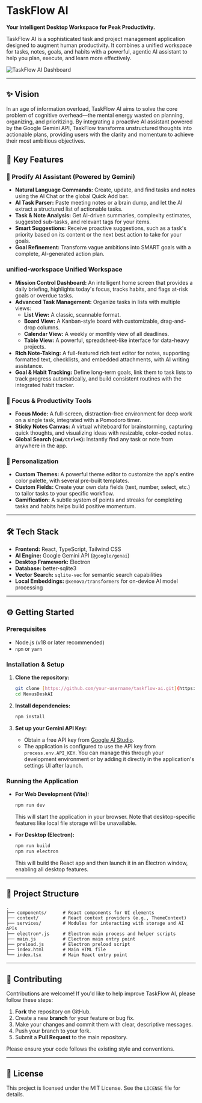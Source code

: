 
# TaskFlow AI

**Your Intelligent Desktop Workspace for Peak Productivity.**

TaskFlow AI is a sophisticated task and project management application designed to augment human productivity. It combines a unified workspace for tasks, notes, goals, and habits with a powerful, agentic AI assistant to help you plan, execute, and learn more effectively.

![TaskFlow AI Dashboard](https://i.imgur.com/bIIM28O.png)

---

## ✨ Vision

In an age of information overload, TaskFlow AI aims to solve the core problem of cognitive overhead—the mental energy wasted on planning, organizing, and prioritizing. By integrating a proactive AI assistant powered by the Google Gemini API, TaskFlow transforms unstructured thoughts into actionable plans, providing users with the clarity and momentum to achieve their most ambitious objectives.

## 🚀 Key Features

### 🤖 Prodify AI Assistant (Powered by Gemini)

-   **Natural Language Commands:** Create, update, and find tasks and notes using the AI Chat or the global Quick Add bar.
-   **AI Task Parser:** Paste meeting notes or a brain dump, and let the AI extract a structured list of actionable tasks.
-   **Task & Note Analysis:** Get AI-driven summaries, complexity estimates, suggested sub-tasks, and relevant tags for your items.
-   **Smart Suggestions:** Receive proactive suggestions, such as a task's priority based on its content or the next best action to take for your goals.
-   **Goal Refinement:** Transform vague ambitions into SMART goals with a complete, AI-generated action plan.

###  unified-workspace Unified Workspace

-   **Mission Control Dashboard:** An intelligent home screen that provides a daily briefing, highlights today's focus, tracks habits, and flags at-risk goals or overdue tasks.
-   **Advanced Task Management:** Organize tasks in lists with multiple views:
    -   **List View:** A classic, scannable format.
    -   **Board View:** A Kanban-style board with customizable, drag-and-drop columns.
    -   **Calendar View:** A weekly or monthly view of all deadlines.
    -   **Table View:** A powerful, spreadsheet-like interface for data-heavy projects.
-   **Rich Note-Taking:** A full-featured rich text editor for notes, supporting formatted text, checklists, and embedded attachments, with AI writing assistance.
-   **Goal & Habit Tracking:** Define long-term goals, link them to task lists to track progress automatically, and build consistent routines with the integrated habit tracker.

### 🎯 Focus & Productivity Tools

-   **Focus Mode:** A full-screen, distraction-free environment for deep work on a single task, integrated with a Pomodoro timer.
-   **Sticky Notes Canvas:** A virtual whiteboard for brainstorming, capturing quick thoughts, and visualizing ideas with resizable, color-coded notes.
-   **Global Search (`Cmd/Ctrl+K`):** Instantly find any task or note from anywhere in the app.

### 🎨 Personalization

-   **Custom Themes:** A powerful theme editor to customize the app's entire color palette, with several pre-built templates.
-   **Custom Fields:** Create your own data fields (text, number, select, etc.) to tailor tasks to your specific workflow.
-   **Gamification:** A subtle system of points and streaks for completing tasks and habits helps build positive momentum.

---

## 🛠️ Tech Stack

-   **Frontend:** React, TypeScript, Tailwind CSS
-   **AI Engine:** Google Gemini API (`@google/genai`)
-   **Desktop Framework:** Electron
-   **Database:** better-sqlite3
-   **Vector Search:** `sqlite-vec` for semantic search capabilities
-   **Local Embeddings:** `@xenova/transformers` for on-device AI model processing

---

## ⚙️ Getting Started

### Prerequisites

-   Node.js (v18 or later recommended)
-   `npm` or `yarn`

### Installation & Setup

1.  **Clone the repository:**
    ```bash
    git clone [https://github.com/your-username/taskflow-ai.git](https://github.com/abhi9720/NexusDeskAI.git)
    cd NexusDeskAI
    ```

2.  **Install dependencies:**
    ```bash
    npm install
    ```

3.  **Set up your Gemini API Key:**
    -   Obtain a free API key from [Google AI Studio](https://aistudio.google.com/app/apikey).
    -   The application is configured to use the API key from `process.env.API_KEY`. You can manage this through your development environment or by adding it directly in the application's settings UI after launch.

### Running the Application

-   **For Web Development (Vite):**
    ```bash
    npm run dev
    ```
    This will start the application in your browser. Note that desktop-specific features like local file storage will be unavailable.

-   **For Desktop (Electron):**
    ```bash
    npm run build
    npm run electron
    ```
    This will build the React app and then launch it in an Electron window, enabling all desktop features.

---

## 📂 Project Structure

```
.
├── components/      # React components for UI elements
├── context/         # React context providers (e.g., ThemeContext)
├── services/        # Modules for interacting with storage and AI APIs
├── electron*.js     # Electron main process and helper scripts
├── main.js          # Electron main entry point
├── preload.js       # Electron preload script
├── index.html       # Main HTML file
└── index.tsx        # Main React entry point
```

---

## 🤝 Contributing

Contributions are welcome! If you'd like to help improve TaskFlow AI, please follow these steps:

1.  **Fork** the repository on GitHub.
2.  Create a new **branch** for your feature or bug fix.
3.  Make your changes and commit them with clear, descriptive messages.
4.  Push your branch to your fork.
5.  Submit a **Pull Request** to the main repository.

Please ensure your code follows the existing style and conventions.

---

## 📄 License

This project is licensed under the MIT License. See the `LICENSE` file for details.
